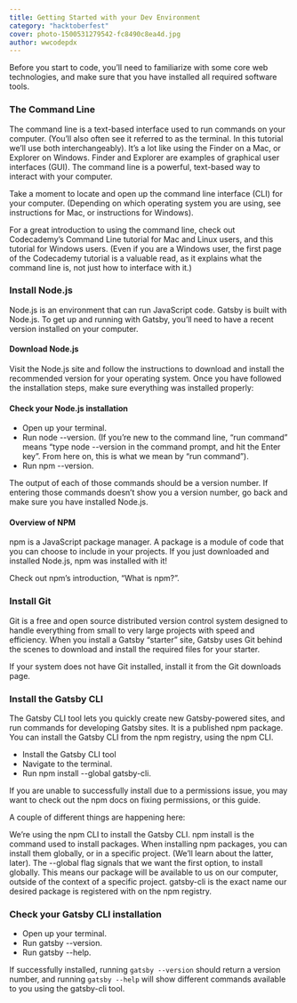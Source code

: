 ```yaml
---
title: Getting Started with your Dev Environment
category: "hacktoberfest"
cover: photo-1500531279542-fc8490c8ea4d.jpg
author: wwcodepdx
---
```


Before you start to code, you’ll need to familiarize with some core web technologies, and make sure that you have installed all required software tools.

### The Command Line
The command line is a text-based interface used to run commands on your computer. (You’ll also often see it referred to as the terminal. In this tutorial we’ll use both interchangeably). It’s a lot like using the Finder on a Mac, or Explorer on Windows. Finder and Explorer are examples of graphical user interfaces (GUI). The command line is a powerful, text-based way to interact with your computer.

Take a moment to locate and open up the command line interface (CLI) for your computer. (Depending on which operating system you are using, see instructions for Mac, or instructions for Windows).

For a great introduction to using the command line, check out Codecademy’s Command Line tutorial for Mac and Linux users, and this tutorial for Windows users. (Even if you are a Windows user, the first page of the Codecademy tutorial is a valuable read, as it explains what the command line is, not just how to interface with it.)

### Install Node.js
Node.js is an environment that can run JavaScript code. Gatsby is built with Node.js. To get up and running with Gatsby, you’ll need to have a recent version installed on your computer.

#### Download Node.js
Visit the Node.js site and follow the instructions to download and install the recommended version for your operating system. Once you have followed the installation steps, make sure everything was installed properly:

#### Check your Node.js installation
- Open up your terminal.
- Run node --version. (If you’re new to the command line, “run command” means “type node --version in the command prompt, and hit the Enter key”. From here on, this is what we mean by “run command”).
- Run npm --version.

The output of each of those commands should be a version number. If entering those commands doesn’t show you a version number, go back and make sure you have installed Node.js.

#### Overview of NPM
npm is a JavaScript package manager. A package is a module of code that you can choose to include in your projects. If you just downloaded and installed Node.js, npm was installed with it!

Check out npm’s introduction, “What is npm?”.

### Install Git
Git is a free and open source distributed version control system designed to handle everything from small to very large projects with speed and efficiency. When you install a Gatsby “starter” site, Gatsby uses Git behind the scenes to download and install the required files for your starter.

If your system does not have Git installed, install it from the Git downloads page.

### Install the Gatsby CLI
The Gatsby CLI tool lets you quickly create new Gatsby-powered sites, and run commands for developing Gatsby sites. It is a published npm package. You can install the Gatsby CLI from the npm registry, using the npm CLI.

- Install the Gatsby CLI tool
- Navigate to the terminal.
- Run npm install --global gatsby-cli.

If you are unable to successfully install due to a permissions issue, you may want to check out the npm docs on fixing permissions, or this guide.

A couple of different things are happening here:

We’re using the npm CLI to install the Gatsby CLI. npm install is the command used to install packages.
When installing npm packages, you can install them globally, or in a specific project. (We’ll learn about the latter, later). The --global flag signals that we want the first option, to install globally. This means our package will be available to us on our computer, outside of the context of a specific project.
gatsby-cli is the exact name our desired package is registered with on the npm registry.

### Check your Gatsby CLI installation
- Open up your terminal.
- Run gatsby --version.
- Run gatsby --help.

If successfully installed, running `gatsby --version` should return a version number, and running `gatsby --help` will show different commands available to you using the gatsby-cli tool.